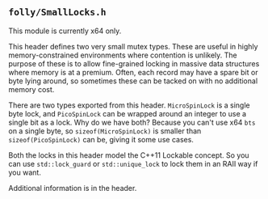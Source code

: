 `folly/SmallLocks.h`
--------------------

This module is currently x64 only.

This header defines two very small mutex types.  These are useful in
highly memory-constrained environments where contention is unlikely.
The purpose of these is to allow fine-grained locking in massive data
structures where memory is at a premium.  Often, each record may have
a spare bit or byte lying around, so sometimes these can be tacked on
with no additional memory cost.

There are two types exported from this header.  `MicroSpinLock` is a
single byte lock, and `PicoSpinLock` can be wrapped around an
integer to use a single bit as a lock.  Why do we have both?
Because you can't use x64 `bts` on a single byte, so
`sizeof(MicroSpinLock)` is smaller than `sizeof(PicoSpinLock)` can
be, giving it some use cases.

Both the locks in this header model the C++11 Lockable concept.  So
you can use `std::lock_guard` or `std::unique_lock` to lock them in an
RAII way if you want.

Additional information is in the header.
